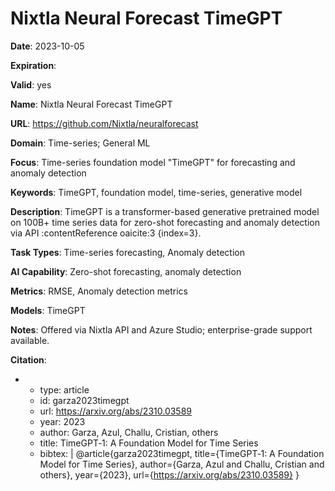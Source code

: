 # Nixtla Neural Forecast TimeGPT

**Date**: 2023-10-05

**Expiration**: 

**Valid**: yes

**Name**: Nixtla Neural Forecast TimeGPT

**URL**: https://github.com/Nixtla/neuralforecast

**Domain**: Time-series; General ML

**Focus**: Time-series foundation model "TimeGPT" for forecasting and anomaly detection

**Keywords**: TimeGPT, foundation model, time-series, generative model

**Description**: TimeGPT is a transformer-based generative pretrained model on 100B+ time series data for zero-shot forecasting and anomaly detection via API :contentReference oaicite:3 {index=3}. 

**Task Types**: Time-series forecasting, Anomaly detection

**AI Capability**: Zero-shot forecasting, anomaly detection

**Metrics**: RMSE, Anomaly detection metrics

**Models**: TimeGPT

**Notes**: Offered via Nixtla API and Azure Studio; enterprise-grade support available.

**Citation**:

-
  - type: article
  - id: garza2023timegpt
  - url: https://arxiv.org/abs/2310.03589
  - year: 2023
  - author: Garza, Azul, Challu, Cristian, others
  - title: TimeGPT‑1: A Foundation Model for Time Series
  - bibtex: |
      @article{garza2023timegpt,
        title={TimeGPT‑1: A Foundation Model for Time Series},
        author={Garza, Azul and Challu, Cristian and others},
        year={2023},
        url={https://arxiv.org/abs/2310.03589}
      }

